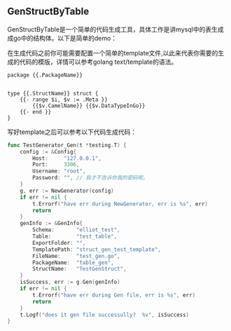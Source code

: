 ## GenStructByTable

​	GenStructByTable是一个简单的代码生成工具，具体工作是讲mysql中的表生成成go中的结构体。以下是简单的demo：

在生成代码之前你可能需要配置一个简单的template文件,以此来代表你需要的生成的代码的模版，详情可以参考golang text/template的语法。

````
package {{.PackageName}}


type {{.StructName}} struct {
    {{- range $i, $v := .Meta }}
        {{$v.CamelName}} {{$v.DataTypeInGo}}
    {{- end }}
}
````

写好template之后可以参考以下代码生成代码：

````go
func TestGenerator_Gen(t *testing.T) {
	config := &Config{
		Host:     "127.0.0.1",
		Port:     3306,
		Username: "root",
		Password: "", // 我才不告诉你我的密码呢。
	}
	g, err := NewGenerator(config)
	if err != nil {
		t.Errorf("have err during NewGenerator, err is %s", err)
		return
	}
	genInfo := &GenInfo{
		Schema:       "elliot_test",
		Table:        "test_table",
		ExportFolder: "",
		TemplatePath: "struct_gen_test_template",
		FileName:     "test_gen.go",
		PackageName:  "table_gen",
		StructName:   "TestGenStruct",
	}
	isSuccess, err := g.Gen(genInfo)
	if err != nil {
		t.Errorf("have err during Gen file, err is %s", err)
		return
	}
	t.Logf("does it gen file successully?  %v", isSuccess)
}
````


